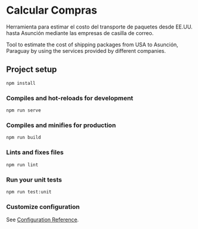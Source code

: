 # Calcular Compras

Herramienta para estimar el costo del transporte de paquetes desde EE.UU. hasta Asunción mediante las empresas de casilla de correo.

Tool to estimate the cost of shipping packages from USA to Asunción, Paraguay by using the services provided by different companies.

## Project setup
```
npm install
```

### Compiles and hot-reloads for development
```
npm run serve
```

### Compiles and minifies for production
```
npm run build
```

### Lints and fixes files
```
npm run lint
```

### Run your unit tests
```
npm run test:unit
```

### Customize configuration
See [Configuration Reference](https://cli.vuejs.org/config/).
